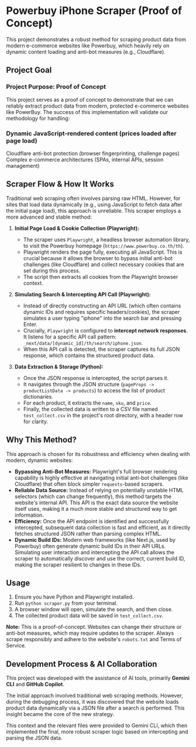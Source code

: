 # Powerbuy iPhone Scraper (Proof of Concept)

This project demonstrates a robust method for scraping product data from modern e-commerce websites like Powerbuy, which heavily rely on dynamic content loading and anti-bot measures (e.g., Cloudflare).

## Project Goal

### Project Purpose: Proof of Concept

This project serves as a proof of concept to demonstrate that we can reliably extract product data from modern, protected e-commerce websites like PowerBuy. The success of this implementation will validate our methodology for handling:

### Dynamic JavaScript-rendered content (prices loaded after page load)

Cloudflare anti-bot protection (browser fingerprinting, challenge pages)
Complex e-commerce architectures (SPAs, internal APIs, session management)

## Scraper Flow & How It Works

Traditional web scraping often involves parsing raw HTML. However, for sites that load data dynamically (e.g., using JavaScript to fetch data after the initial page load), this approach is unreliable. This scraper employs a more advanced and stable method:

1.  **Initial Page Load & Cookie Collection (Playwright):**

    -   The scraper uses `Playwright`, a headless browser automation library, to visit the Powerbuy homepage (`https://www.powerbuy.co.th/th`).
    -   Playwright renders the page fully, executing all JavaScript. This is crucial because it allows the browser to bypass initial anti-bot challenges (like Cloudflare) and collect necessary cookies that are set during this process.
    -   The script then extracts all cookies from the Playwright browser context.

2.  **Simulating Search & Intercepting API Call (Playwright):**

    -   Instead of directly constructing an API URL (which often contains dynamic IDs and requires specific headers/cookies), the scraper simulates a user typing "iphone" into the search bar and pressing Enter.
    -   Crucially, `Playwright` is configured to **intercept network responses**. It listens for a specific API call pattern: `_next/data/[dynamic_id]/th/search/iphone.json`.
    -   When this API call is detected, the scraper captures its full JSON response, which contains the structured product data.

3.  **Data Extraction & Storage (Python):**
    -   Once the JSON response is intercepted, the script parses it.
    -   It navigates through the JSON structure (`pageProps -> productListData -> products`) to access the list of product dictionaries.
    -   For each product, it extracts the `name`, `sku`, and `price`.
    -   Finally, the collected data is written to a CSV file named `test_collect.csv` in the project's root directory, with a header row for clarity.

## Why This Method?

This approach is chosen for its robustness and efficiency when dealing with modern, dynamic websites:

-   **Bypassing Anti-Bot Measures:** Playwright's full browser rendering capability is highly effective at navigating initial anti-bot challenges (like Cloudflare) that often block simpler `requests`-based scrapers.
-   **Reliable Data Source:** Instead of relying on potentially unstable HTML selectors (which can change frequently), this method targets the website's internal API. This API is the exact data source the website itself uses, making it a much more stable and structured way to get information.
-   **Efficiency:** Once the API endpoint is identified and successfully intercepted, subsequent data collection is fast and efficient, as it directly fetches structured JSON rather than parsing complex HTML.
-   **Dynamic Build IDs:** Modern web frameworks (like Next.js, used by Powerbuy) often generate dynamic build IDs in their API URLs. Simulating user interaction and intercepting the API call allows the scraper to automatically discover and use the correct, current build ID, making the scraper resilient to changes in these IDs.

## Usage

1.  Ensure you have Python and Playwright installed.
2.  Run `python scraper.py` from your terminal.
3.  A browser window will open, simulate the search, and then close.
4.  The collected product data will be saved in `test_collect.csv`.

**Note:** This is a proof-of-concept. Websites can change their structure or anti-bot measures, which may require updates to the scraper. Always scrape responsibly and adhere to the website's `robots.txt` and Terms of Service.

## Development Process & AI Collaboration

This project was developed with the assistance of AI tools, primarily **Gemini CLI** and **GitHub Copilot**.

The initial approach involved traditional web scraping methods. However, during the debugging process, it was discovered that the website loads product data dynamically via a JSON file after a search is performed. This insight became the core of the new strategy.

This context and the relevant files were provided to Gemini CLI, which then implemented the final, more robust scraper logic based on intercepting and parsing the JSON data.
